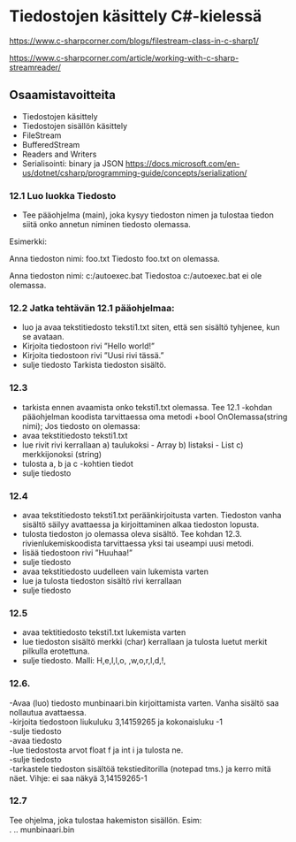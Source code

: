 # Tiedostojen käsittely C#-kielessä  
  
https://www.c-sharpcorner.com/blogs/filestream-class-in-c-sharp1/


https://www.c-sharpcorner.com/article/working-with-c-sharp-streamreader/

## Osaamistavoitteita
- Tiedostojen käsittely
- Tiedostojen sisällön käsittely
- FileStream
- BufferedStream
- Readers and Writers
- Serialisointi:
binary ja JSON
https://docs.microsoft.com/en-us/dotnet/csharp/programming-guide/concepts/serialization/  
  
  
### 12.1 Luo luokka Tiedosto

- Tee pääohjelma (main), joka kysyy tiedoston nimen ja 
tulostaa tiedon siitä onko annetun niminen tiedosto olemassa.

Esimerkki:

Anna tiedoston nimi: foo.txt
Tiedosto foo.txt on olemassa.

Anna tiedoston nimi: c:/autoexec.bat
Tiedostoa c:/autoexec.bat ei ole olemassa.


### 12.2 Jatka tehtävän 12.1 pääohjelmaa:
- luo ja avaa tekstitiedosto teksti1.txt siten, että sen sisältö tyhjenee, kun se avataan.
- Kirjoita tiedostoon rivi ”Hello world!”
- Kirjoita tiedostoon rivi ”Uusi rivi tässä.”
- sulje tiedosto
Tarkista tiedoston sisältö.

### 12.3
- tarkista ennen avaamista onko teksti1.txt olemassa. Tee 12.1 -kohdan pääohjelman koodista tarvittaessa oma metodi +bool OnOlemassa(string nimi);
Jos tiedosto on olemassa:
- avaa tekstitiedosto teksti1.txt
- lue rivit rivi kerrallaan a) taulukoksi - Array b) listaksi - List c) merkkijonoksi (string)
- tulosta a, b ja c -kohtien tiedot
- sulje tiedosto

### 12.4
- avaa tekstitiedosto teksti1.txt peräänkirjoitusta varten. Tiedoston vanha sisältö säilyy avattaessa ja kirjoittaminen alkaa tiedoston lopusta.
- tulosta tiedoston jo olemassa oleva sisältö. Tee kohdan 12.3. rivienlukemiskoodista tarvittaessa yksi tai useampi uusi metodi.
- lisää tiedostoon rivi ”Huuhaa!”
- sulje tiedosto
- avaa tekstitiedosto uudelleen vain lukemista varten
- lue ja tulosta tiedoston sisältö rivi kerrallaan
- sulje tiedosto

### 12.5 
- avaa tektitiedosto teksti1.txt lukemista varten
- lue tiedoston sisältö merkki (char) kerrallaan ja tulosta luetut merkit pilkulla erotettuna.
- sulje tiedosto.
Malli:
H,e,l,l,o, ,w,o,r,l,d,!,

### 12.6. 
-Avaa (luo) tiedosto munbinaari.bin kirjoittamista varten. Vanha sisältö saa nollautua avattaessa.  
-kirjoita tiedostoon liukuluku 3,14159265 ja kokonaisluku -1  
-sulje tiedosto  
-avaa tiedosto  
-lue tiedostosta arvot float f ja int i ja tulosta ne.  
-sulje tiedosto  
-tarkastele tiedoston sisältöä tekstieditorilla (notepad tms.) ja kerro mitä näet. Vihje: ei saa näkyä 3,14159265-1  

### 12.7
Tee ohjelma, joka tulostaa hakemiston sisällön.
Esim:  
.
..
munbinaari.bin


